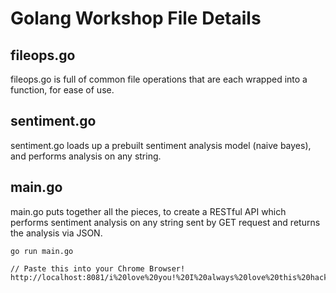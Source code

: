 # Golang Workshop File Details
## fileops.go
fileops.go is full of common file operations that are each wrapped into a function, for ease of use. 
## sentiment.go
sentiment.go loads up a prebuilt sentiment analysis model (naive bayes), and performs analysis on any string. 
## main.go
main.go puts together all the pieces, to create a RESTful API which performs sentiment analysis on any string sent by GET request and returns the analysis via JSON. 
```
go run main.go

// Paste this into your Chrome Browser! 
http://localhost:8081/i%20love%20you!%20I%20always%20love%20this%20hackathon
```
